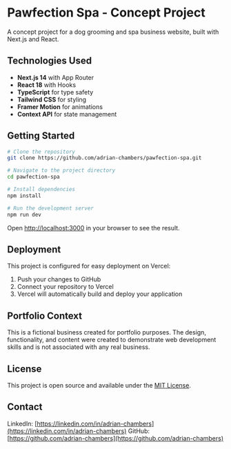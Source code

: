 # Pawfection Spa - Concept Project

A concept project for a dog grooming and spa business website, built with Next.js and React. 

## Technologies Used

- **Next.js 14** with App Router
- **React 18** with Hooks
- **TypeScript** for type safety
- **Tailwind CSS** for styling
- **Framer Motion** for animations
- **Context API** for state management

## Getting Started

```bash
# Clone the repository
git clone https://github.com/adrian-chambers/pawfection-spa.git

# Navigate to the project directory
cd pawfection-spa

# Install dependencies
npm install

# Run the development server
npm run dev
```

Open [http://localhost:3000](http://localhost:3000) in your browser to see the result.

## Deployment

This project is configured for easy deployment on Vercel:

1. Push your changes to GitHub
2. Connect your repository to Vercel
3. Vercel will automatically build and deploy your application

## Portfolio Context

This is a fictional business created for portfolio purposes. The design, functionality, and content were created to demonstrate web development skills and is not associated with any real business.

## License

This project is open source and available under the [MIT License](LICENSE).

## Contact

LinkedIn: [https://linkedin.com/in/adrian-chambers](https://linkedin.com/in/adrian-chambers)
GitHub: [https://github.com/adrian-chambers](https://github.com/adrian-chambers)
